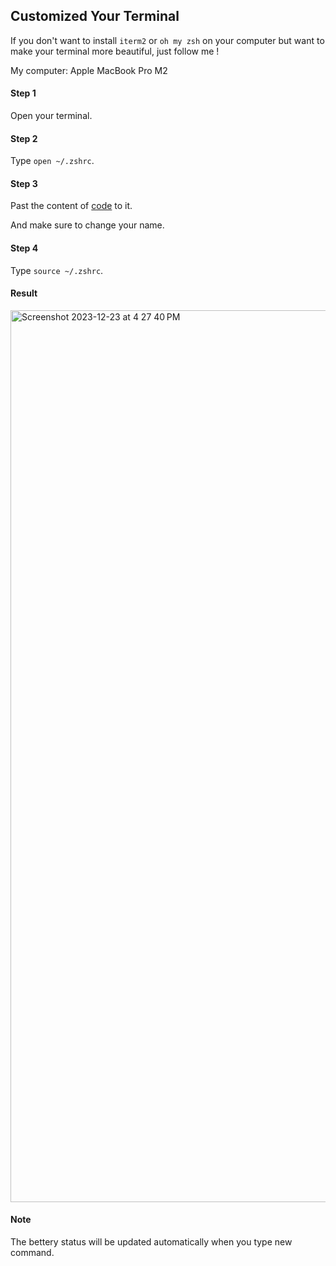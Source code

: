 ## Customized Your Terminal
If you don't want to install `iterm2` or `oh my zsh` on your computer but want to make your terminal more beautiful, just follow me ! 

My computer: Apple MacBook Pro M2

#### Step 1
Open your terminal.

#### Step 2
Type `open ~/.zshrc`.

#### Step 3
Past the content of [code](./main.sh) to it. 

And make sure to change your name.

#### Step 4
Type `source ~/.zshrc`.

#### Result
<img width="1427" alt="Screenshot 2023-12-23 at 4 27 40 PM" src="https://github.com/tonybear27/Terminal-Prompt/assets/128001273/6e6fb4a7-dc29-4010-bb4a-e29aa3f139a4">

#### Note
The bettery status will be updated automatically when you type new command.
